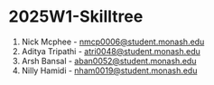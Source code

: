 # 2025W1-Skilltree

1. Nick Mcphee - nmcp0006@student.monash.edu
2. Aditya Tripathi - atri0048@student.monash.edu
3. Arsh Bansal - aban0052@student.monash.edu
4. Nilly Hamidi - nham0019@student.monash.edu
